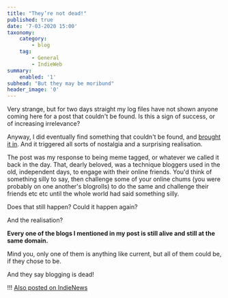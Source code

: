 ```yaml
---
title: "They’re not dead!"
published: true
date: '7-03-2020 15:00'
taxonomy:
    category:
        - blog
    tag:
        - General
        - IndieWeb
summary:
    enabled: '1'
subhead: "But they may be moribund"
header_image: '0'
--- 
```


Very strange, but for two days straight my log files have not shown anyone coming here for a post that couldn't be found. Is this a sign of success, or of increasing irrelevance?

Anyway, I did eventually find something that couldn't be found, and [brought it in](/blog/goosed). And it triggered all sorts of nostalgia and a surprising realisation.

The post was my response to being meme tagged, or whatever we called it back in the day. That, dearly beloved, was a technique bloggers used in the old, independent days, to engage with their online friends. You'd think of something silly to say, then challenge some of your online chums (you were probably on one another's blogrolls) to do the same and challenge their friends etc etc until the whole world had said something silly.

Does that still happen? Could it happen again?

And the realisation? 

**Every one of the blogs I mentioned in my post is still alive and still at the same domain.**

Mind you, only one of them is anything like current, but all of them could be, if they chose to be.

And they say blogging is dead!

!!! <a href="https://news.indieweb.org/en" class="u-syndication">Also posted on IndieNews</a>
